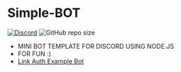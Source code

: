 
# Simple-BOT

[![Discord](https://discordapp.com/api/guilds/544405286975176704/embed.png)](https://discord.gg/YmJEcFR)
![GitHub repo size](https://img.shields.io/github/repo-size/VeguiIzumi/simplebot)

* MINI BOT TEMPLATE FOR DISCORD USING NODE.JS
* FOR FUN :)
* [Link Auth Example Bot](https://discord.com/oauth2/authorize?client_id=723511825223909407&permissions=8&scope=bot)
